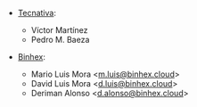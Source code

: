 - [Tecnativa](https://www.tecnativa.com):
  - Víctor Martínez
  - Pedro M. Baeza

- [Binhex](https://binhex.cloud/):
  - Mario Luis Mora \<<m.luis@binhex.cloud>\>
  - David Luis Mora \<<d.luis@binhex.cloud>\>
  - Deriman Alonso \<<d.alonso@binhex.cloud>\>
